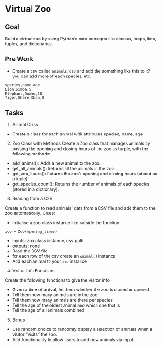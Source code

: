 # Virtual Zoo
## Goal
Build a virtual zoo by using Python’s core concepts like classes, loops, lists, tuples, and dictionaries.


## Pre Work

- Create a csv called `animals.csv` and add the something like this to it? you can add more of each species, etc.

```
species,name,age
Lion,Simba,5
Elephant,Dumbo,10
Tiger,Shere Khan,8
```

## Tasks

1. Animal Class
- Create a class for each animal with attributes species, name, age


2. Zoo Class with Methods
Create a Zoo class that manages animals by passing the opening and closing hours of the zoo as turple, with the following methods:

- add_animal(): Adds a new animal to the zoo.
- get_all_animals(): Returns all the animals in the zoo.
- get_zoo_hours(): Returns the zoo’s opening and closing hours (stored as a tuple).
- get_species_count(): Returns the number of animals of each species (stored in a dictionary).


3. Reading from a CSV

Create a function to read animals' data from a CSV file and add them to the zoo automatically. Clues:
 - initialise a zoo class instance like outside the function: 
 ```
 zoo = Zoo(opening_times)
 ```
 - inputs: zoo class instance, csv path
 - outputs: none
 - Read the CSV file 
 - for each row of the csv create an `Animal()` instance
 - Add each animal to your `zoo` instance


4. Visitor Info Functions
   
Create the following functions to give the visitor info
- Given a time of arrival, let them whether the zoo is closed or opened
- Tell them how many animals are in the zoo
- Tell them how many animals are there per species
- Tell the age of the oldest animal and which one that is
- Tell the age of all animals combined


5. Bonus

- Use random.choice to randomly display a selection of animals when a visitor “visits” the zoo.
- Add functionality to allow users to add new animals via input.
